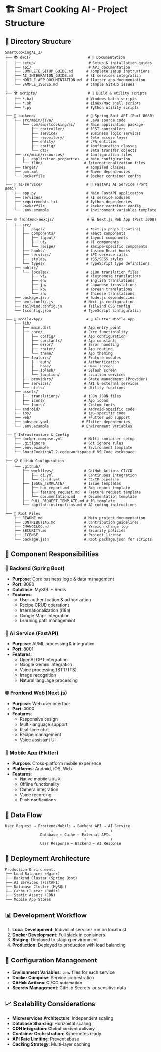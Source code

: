 # 🏗️ Smart Cooking AI - Project Structure

## 📁 Directory Structure

```
SmartCookingAI_2/
├── 📚 docs/                          # 📖 Documentation
│   ├── setup/                        # Setup & installation guides
│   ├── api/                          # API documentation
│   ├── COMPLETE_SETUP_GUIDE.md      # Complete setup instructions
│   ├── AI_INTEGRATION_GUIDE.md      # AI services integration
│   ├── MOBILE_APP_DOCUMENTATION.md  # Flutter app documentation
│   └── SAMPLE_ISSUES.md             # Sample GitHub issues
│
├── 🛠️ scripts/                       # 🔧 Build & utility scripts
│   ├── *.bat                        # Windows batch scripts
│   ├── *.sh                         # Linux/Mac shell scripts
│   └── *.py                         # Python utility scripts
│
├── 🔧 backend/                       # 🚀 Spring Boot API (Port 8080)
│   ├── src/main/java/               # Java source code
│   │   └── com/smartcooking/ai/     # Main application package
│   │       ├── controller/          # REST controllers
│   │       ├── service/             # Business logic services
│   │       ├── repository/          # Data access layer
│   │       ├── entity/              # JPA entities
│   │       ├── config/              # Configuration classes
│   │       └── dto/                 # Data transfer objects
│   ├── src/main/resources/          # Configuration files
│   │   ├── application.properties   # Main configuration
│   │   └── i18n/                   # Internationalization files
│   ├── target/                      # Compiled classes
│   ├── pom.xml                      # Maven dependencies
│   └── Dockerfile                   # Docker container config
│
├── 🤖 ai-service/                    # 🧠 FastAPI AI Service (Port 8001)
│   ├── app.py                       # Main FastAPI application
│   ├── services/                    # AI service modules
│   ├── requirements.txt             # Python dependencies
│   ├── Dockerfile                   # Docker container config
│   └── .env.example                 # Environment variables template
│
├── 🌐 frontend-nextjs/               # 💻 Next.js Web App (Port 3000)
│   ├── src/
│   │   ├── pages/                   # Next.js pages (routing)
│   │   ├── components/              # React components
│   │   │   ├── layout/              # Layout components
│   │   │   ├── ui/                  # UI components
│   │   │   └── recipe/              # Recipe-specific components
│   │   ├── hooks/                   # Custom React hooks
│   │   ├── services/                # API service calls
│   │   ├── styles/                  # CSS/SCSS styles
│   │   └── types/                   # TypeScript type definitions
│   ├── public/
│   │   └── locales/                 # i18n translation files
│   │       ├── vi/                  # Vietnamese translations
│   │       ├── en/                  # English translations
│   │       ├── ja/                  # Japanese translations
│   │       ├── ko/                  # Korean translations
│   │       └── zh/                  # Chinese translations
│   ├── package.json                 # Node.js dependencies
│   ├── next.config.js              # Next.js configuration
│   ├── tailwind.config.js          # Tailwind CSS config
│   └── tsconfig.json               # TypeScript configuration
│
├── 📱 mobile-app/                    # 📲 Flutter Mobile App
│   ├── lib/
│   │   ├── main.dart               # App entry point
│   │   ├── core/                   # Core functionality
│   │   │   ├── config/             # App configuration
│   │   │   ├── constants/          # App constants
│   │   │   ├── error/              # Error handling
│   │   │   ├── router/             # App routing
│   │   │   └── theme/              # App theming
│   │   ├── features/               # Feature modules
│   │   │   ├── auth/               # Authentication
│   │   │   ├── home/               # Home screen
│   │   │   ├── splash/             # Splash screen
│   │   │   └── location/           # Location services
│   │   ├── providers/              # State management (Provider)
│   │   ├── services/               # API & external services
│   │   └── utils/                  # Utility functions
│   ├── assets/
│   │   ├── translations/           # i18n JSON files
│   │   ├── icons/                  # App icons
│   │   └── fonts/                  # Custom fonts
│   ├── android/                    # Android-specific code
│   ├── ios/                        # iOS-specific code
│   ├── web/                        # Flutter web support
│   ├── pubspec.yaml               # Flutter dependencies
│   └── .env.example               # Environment variables
│
├── 🐳 Infrastructure & Config
│   ├── docker-compose.yml          # Multi-container setup
│   ├── .gitignore                  # Git ignore rules
│   ├── .env.example                # Environment template
│   └── SmartCookingAI_2.code-workspace # VS Code workspace
│
├── 📋 GitHub Configuration
│   └── .github/
│       ├── workflows/              # GitHub Actions CI/CD
│       │   ├── ci.yml              # Continuous Integration
│       │   └── ci-cd.yml           # CI/CD pipeline
│       ├── ISSUE_TEMPLATE/         # Issue templates
│       │   ├── bug_report.md       # Bug report template
│       │   ├── feature_request.md  # Feature request template
│       │   └── documentation.md    # Documentation template
│       ├── PULL_REQUEST_TEMPLATE.md # PR template
│       └── copilot-instructions.md # AI coding instructions
│
└── 📄 Root Files
    ├── README.md                   # Main project documentation
    ├── CONTRIBUTING.md             # Contribution guidelines
    ├── CHANGELOG.md                # Version change log
    ├── SECURITY.md                 # Security policies
    ├── LICENSE                     # Project license
    └── package.json                # Root package.json for scripts
```

## 🎯 Component Responsibilities

### 🔧 Backend (Spring Boot)

- **Purpose**: Core business logic & data management
- **Port**: 8080
- **Database**: MySQL + Redis
- **Features**:
  - User authentication & authorization
  - Recipe CRUD operations
  - Internationalization (i18n)
  - Google Maps integration
  - Learning path management

### 🤖 AI Service (FastAPI)

- **Purpose**: AI/ML processing & integration
- **Port**: 8001
- **Features**:
  - OpenAI GPT integration
  - Google Gemini integration
  - Voice processing (STT/TTS)
  - Image recognition
  - Natural language processing

### 🌐 Frontend Web (Next.js)

- **Purpose**: Web user interface
- **Port**: 3000
- **Features**:
  - Responsive design
  - Multi-language support
  - Real-time chat
  - Recipe management
  - Voice assistant UI

### 📱 Mobile App (Flutter)

- **Purpose**: Cross-platform mobile experience
- **Platforms**: Android, iOS, Web
- **Features**:
  - Native mobile UI/UX
  - Offline functionality
  - Camera integration
  - Voice recording
  - Push notifications

## 🔄 Data Flow

```
User Request → Frontend/Mobile → Backend API → AI Service
                     ↓              ↓           ↓
                Database ← Cache ← External APIs
                     ↓              ↑           ↑
                User Response ← Backend ← AI Response
```

## 🚀 Deployment Architecture

```
Production Environment:
├── Load Balancer (Nginx)
├── Backend Cluster (Spring Boot)
├── AI Services (FastAPI)
├── Database Cluster (MySQL)
├── Cache Cluster (Redis)
├── Static Assets (CDN)
└── Mobile App Stores
```

## 📊 Development Workflow

1. **Local Development**: Individual services run on localhost
2. **Docker Development**: Full stack in containers
3. **Staging**: Deployed to staging environment
4. **Production**: Deployed to production with load balancing

## 🔧 Configuration Management

- **Environment Variables**: `.env` files for each service
- **Docker Compose**: Service orchestration
- **GitHub Actions**: CI/CD automation
- **Secrets Management**: GitHub Secrets for sensitive data

## 📈 Scalability Considerations

- **Microservices Architecture**: Independent scaling
- **Database Sharding**: Horizontal scaling
- **CDN Integration**: Global content delivery
- **Container Orchestration**: Kubernetes ready
- **API Rate Limiting**: Prevent abuse
- **Caching Strategy**: Multi-layer caching
